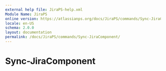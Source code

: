 ```yaml
---
external help file: JiraPS-help.xml
Module Name: JiraPS
online version: https://atlassianps.org/docs/JiraPS/commands/Sync-JiraComponent/
locale: en-US
schema: 2.0.0
layout: documentation
permalink: /docs/JiraPS/commands/Sync-JiraComponent/
---
```

# Sync-JiraComponent
